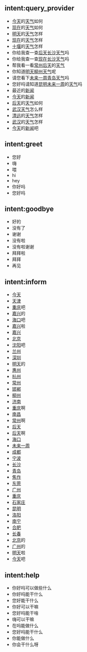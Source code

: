 ## intent:query_provider
- [今天](date)的[天气](query_type)如何
- [现在](date)的[天气](query_type)如何
- [明天](date)的[天气](query_type)怎样
- [现在](date)的[天气](query_type)怎样
- [十堰](location)的[天气](query_type)怎样
- 你给我查一查[后天](date)[长沙](location)[天气](query_type)吗
- 你给我查一查[现在](date)[长沙](location)[天气](query_type)吗
- 帮我看一看[常州](location)[后天](date)的[天气](query_type)
- 你知道[明天](date)[柳州](location)[天气](query_type)呢
- 请您看下[未来一周](date)[青岛](location)[天气](query_type)吗
- 您好吗请知道[昆明](location)[未来一周](date)的[天气](query_type)吗
- 最近的[新闻](query_type)
- [今天](date)的[新闻](query_type)
- [后天](date)的[天气](query_type)如何
- [武汉](location)[天气](query_type)怎么样
- [清远](location)的[天气](query_type)怎样
- [武汉](location)的[天气](query_type)怎样
- [今天](date)的[新闻](query_type)吧

## intent:greet
- 您好
- 嗨
- 喂
- hi
- hey
- 你好吗
- 您好吗

## intent:goodbye
- 好的
- 没有了
- 谢谢
- 没有啦
- 没有啦谢谢
- 拜拜啦
- 拜拜
- 再见

## intent:inform
- [今天](date)
- [天津](location)
- [重庆](location)吧
- [嘉兴](location)的
- [海口](location)吧
- [嘉兴](location)啦
- [嘉兴](location)
- [北京](location)
- [沈阳](location)吧
- [兰州](location)
- [深圳](location)
- [明天](date)的
- [惠州](location)
- [杭州](location)
- [常州](location)
- [邯郸](location)
- [柳州](location)
- [济南](location)
- [重庆](location)啊
- [南昌](location)
- [常州](location)啊
- [后天](date)
- [后天](date)啊
- [海口](location)
- [未来一周](date)
- [成都](location)
- [宁波](location)
- [长沙](location)
- [青岛](location)
- [焦作](location)
- [东莞](location)
- [广州](location)
- [重庆](location)
- [石家庄](location)
- [昆明](location)
- [洛阳](location)
- [南宁](location)
- [合肥](location)
- [长春](location)
- [北京](location)的
- [广州](location)的
- [明天](date)啦
- [今天](date)吧

## intent:help
- 你好吗可以做些什么
- 你好吗能干什么
- 您好能干什么
- 你好可以干嘛
- 您好吗能干啥
- 嗨可以干嘛
- 在吗能做什么
- 您好吗能干什么
- 你能做什么
- 你会干什么呀
